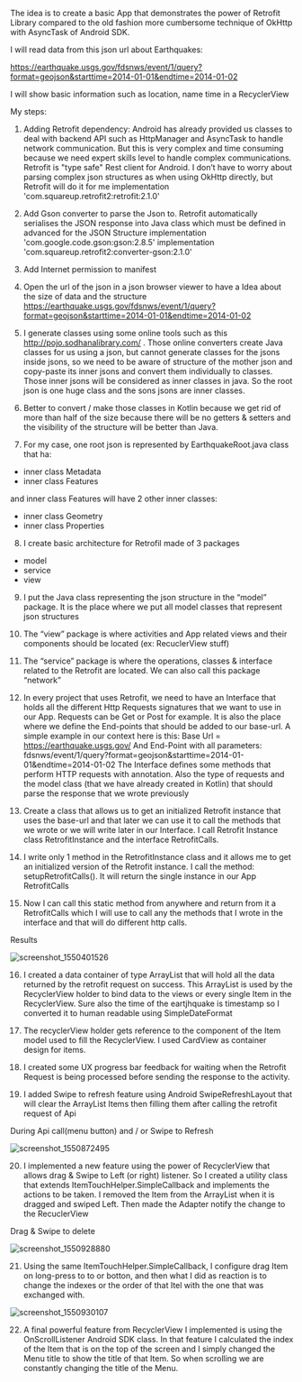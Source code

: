 The idea is to create a basic App that demonstrates the power of Retrofit Library compared to the old fashion more cumbersome technique of OkHttp with AsyncTask of Android SDK.

I will read data from this json url about Earthquakes:

https://earthquake.usgs.gov/fdsnws/event/1/query?format=geojson&starttime=2014-01-01&endtime=2014-01-02 

I will show basic information such as location, name time in a RecyclerView

My steps:

1. Adding Retrofit dependency:
Android has already provided us classes to deal with backend API such as HttpManager and AsyncTask to handle network communication. But this is very complex and time consuming because we need expert skills level to handle complex communications. Retrofit is "type safe" Rest client for Android. I don’t have to worry about parsing complex json structures as when using OkHttp directly, but Retrofit will do it for me 
implementation 'com.squareup.retrofit2:retrofit:2.1.0'

2. Add Gson converter to parse the Json to. Retrofit automatically serialises the JSON response into Java class which must be defined in advanced for the JSON Structure
implementation 'com.google.code.gson:gson:2.8.5'
implementation 'com.squareup.retrofit2:converter-gson:2.1.0'

3. Add Internet permission to manifest 
<uses-permission android:name="android.permission.INTERNET"/>

4. Open the url of the json in a json browser viewer to have a Idea about the size of data and the structure
https://earthquake.usgs.gov/fdsnws/event/1/query?format=geojson&starttime=2014-01-01&endtime=2014-01-02 

5. I generate classes using some online tools such as this http://pojo.sodhanalibrary.com/ . Those online converters create Java classes for us using a json, but cannot generate classes for the jsons inside jsons, so we need to be aware of structure of the mother json and copy-paste its inner jsons and convert them individually to classes. Those inner jsons will be considered as inner classes in java. So the root json is one huge class and the sons jsons are inner classes.

6. Better to convert / make those classes in Kotlin because we get rid of more than half of the size because there will be no getters & setters and the visibility of the structure will be better than Java.

7. For my case, one root json is represented by EarthquakeRoot.java class that ha:
- inner class Metadata
- inner class Features

and inner class Features will have 2 other inner classes:
- inner class Geometry
- inner class Properties

8. I create basic architecture for Retrofil made of 3 packages
- model
- service
- view

9. I put the Java class representing the json structure in the “model” package. It is the place where we put all model classes that represent json structures

10. The “view” package is where activities and App related views and their components should be located (ex: RecuclerView stuff)

11. The “service” package is where the operations, classes & interface related to the Retrofit are located. We can also call this package “network”

12. In every project that uses Retrofit, we need to have an Interface that holds all the different Http Requests signatures that we want to use in our App. Requests can be Get or Post for example. It is also the place where we define the End-points that should be added to our base-url. A simple example in our context here is this:
Base Url = https://earthquake.usgs.gov/
And End-Point with all parameters:
fdsnws/event/1/query?format=geojson&starttime=2014-01-01&endtime=2014-01-02
The Interface defines some methods that perform HTTP requests with annotation. Also the type of requests and the model class (that we have already created in Kotlin) that should parse the response that we wrote previously

13. Create a class that allows us to get an initialized Retrofit instance that uses the base-url and that later we can use it to call the methods that we wrote or we will write later in our Interface. I call Retrofit Instance class RetrofitInstance and the interface RetrofitCalls.

14. I write only 1 method in the RetrofitInstance class and it allows me to get an initialized version of the Retrofit instance. I call the method: setupRetrofitCalls(). It will return the single instance in our App RetrofitCalls

15. Now I can call this static method from anywhere and return from it a RetrofitCalls which I will use to call any the methods that I wrote in the interface and that will do different http calls. 

Results

![screenshot_1550401526](https://user-images.githubusercontent.com/20923486/52912052-55fe3e80-32ac-11e9-9b52-d3d970ae6a8e.png) 

16. I created a data container of type ArrayList that will hold all the data returned by the retrofit request on success. This ArrayList is used by the RecyclerView holder to bind data to the views or every single Item in the RecyclerView. Sure also the time of the eartjhquake is timestamp so I converted it to human readable using SimpleDateFormat

17. The recyclerView holder gets reference to the component of the Item model used to fill the RecyclerView. I used CardView as container design for items.

18. I created some UX progress bar feedback for waiting when the Retrofit Request is being processed before sending the response to the activity.

19. I added Swipe to refresh feature using Android SwipeRefreshLayout that will clear the ArrayList Items then filling them after calling the retrofit request of Api

During Api call(menu button) and / or Swipe to Refresh

![screenshot_1550872495](https://user-images.githubusercontent.com/20923486/53273692-f6ad8d80-36f4-11e9-9680-e528c2f39d67.png) 

20. I implemented a new feature using the power of RecyclerView that allows drag & Swipe to Left (or right) listener. So I created a utility class that extends ItemTouchHelper.SimpleCallback and implements the actions to be taken. I removed the Item from the ArrayList  when it is dragged and swiped Left. Then made the Adapter notify the change to the RecuclerView

Drag & Swipe to delete

![screenshot_1550928880](https://user-images.githubusercontent.com/20923486/53287255-decc1d00-3779-11e9-97fc-5b810c51fe1e.png) 

21. Using the same ItemTouchHelper.SimpleCallback, I configure drag Item on long-press to to or botton, and then what I did as reaction is to change the indexes or the order of that Itel with the one that was exchanged with.

![screenshot_1550930107](https://user-images.githubusercontent.com/20923486/53287336-1d160c00-377b-11e9-9c22-62a869fc8a4f.png) 

22. A final powerful feature from RecyclerView I implemented is using the OnScrollListener Android SDK class. In that feature I calculated the index of the Item that is on the top of the screen and I simply changed the Menu title to show the title of that Item. So when scrolling we are constantly changing the title of the Menu.
